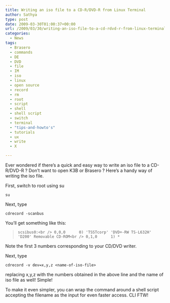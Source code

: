 ```yaml
---
title: Writing an iso file to a CD-R/DVD-R from Linux Terminal
author: Sathya
type: post
date: 2009-03-30T01:00:37+00:00
url: /2009/03/30/writing-an-iso-file-to-a-cd-rdvd-r-from-linux-terminal/
categories:
  - News
tags:
  - Brasero
  - commands
  - DE
  - DVD
  - file
  - IM
  - iso
  - linux
  - open source
  - record
  - rm
  - root
  - script
  - shell
  - shell script
  - switch
  - terminal
  - "tips-and-howto's"
  - tutorials
  - ux
  - write
  - X

---
```

Ever wondered if there&#8217;s a quick and easy way to write an iso file to a CD-R/DVD-R ? Don&#8217;t want to open K3B or Brasero ? Here&#8217;s a handy way of writing the iso file.

<!--more-->


  
First, switch to root using su
  
`su`

Next, type
  
`cdrecord -scanbus`

You&#8217;ll get something like this:

> `scsibus0:<br />
0,0,0      0) 'TSSTcorp' 'DVD+-RW TS-L632H' 'D200' Removable CD-ROM<br />
0,1,0      1) *`

Note the first 3 numbers corresponding to your CD/DVD writer.
  
Next, type

`cdrecord -v dev=x,y,z <name-of-iso-file>`

replacing x,y,z with the numbers obtained in the above line and the name of iso file as well! Simple!

To make it even simpler, you can wrap the command around a shell script accepting the filename as the input for even faster access. CLI FTW!